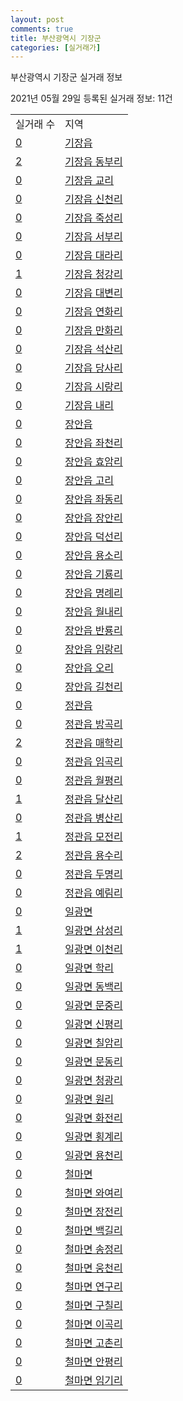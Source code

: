 ```yaml
---
layout: post
comments: true
title: 부산광역시 기장군
categories: [실거래가]
---
```


부산광역시 기장군 실거래 정보

2021년 05월 29일 등록된 실거래 정보: 11건


<table>
  <tr>
    <td>실거래 수</td>
    <td>지역</td>
  </tr>

  
  <tr>
    <td><a href="2671025000.html">0</a></td>
    <td><a href="2671025000.html">기장읍</a></td>
  </tr>
    

  <tr>
    <td><a href="2671025021.html">2</a></td>
    <td><a href="2671025021.html">기장읍 동부리</a></td>
  </tr>
    

  <tr>
    <td><a href="2671025022.html">0</a></td>
    <td><a href="2671025022.html">기장읍 교리</a></td>
  </tr>
    

  <tr>
    <td><a href="2671025023.html">0</a></td>
    <td><a href="2671025023.html">기장읍 신천리</a></td>
  </tr>
    

  <tr>
    <td><a href="2671025024.html">0</a></td>
    <td><a href="2671025024.html">기장읍 죽성리</a></td>
  </tr>
    

  <tr>
    <td><a href="2671025025.html">0</a></td>
    <td><a href="2671025025.html">기장읍 서부리</a></td>
  </tr>
    

  <tr>
    <td><a href="2671025026.html">0</a></td>
    <td><a href="2671025026.html">기장읍 대라리</a></td>
  </tr>
    

  <tr>
    <td><a href="2671025027.html">1</a></td>
    <td><a href="2671025027.html">기장읍 청강리</a></td>
  </tr>
    

  <tr>
    <td><a href="2671025028.html">0</a></td>
    <td><a href="2671025028.html">기장읍 대변리</a></td>
  </tr>
    

  <tr>
    <td><a href="2671025029.html">0</a></td>
    <td><a href="2671025029.html">기장읍 연화리</a></td>
  </tr>
    

  <tr>
    <td><a href="2671025030.html">0</a></td>
    <td><a href="2671025030.html">기장읍 만화리</a></td>
  </tr>
    

  <tr>
    <td><a href="2671025031.html">0</a></td>
    <td><a href="2671025031.html">기장읍 석산리</a></td>
  </tr>
    

  <tr>
    <td><a href="2671025032.html">0</a></td>
    <td><a href="2671025032.html">기장읍 당사리</a></td>
  </tr>
    

  <tr>
    <td><a href="2671025033.html">0</a></td>
    <td><a href="2671025033.html">기장읍 시랑리</a></td>
  </tr>
    

  <tr>
    <td><a href="2671025034.html">0</a></td>
    <td><a href="2671025034.html">기장읍 내리</a></td>
  </tr>
    

  <tr>
    <td><a href="2671025300.html">0</a></td>
    <td><a href="2671025300.html">장안읍</a></td>
  </tr>
    

  <tr>
    <td><a href="2671025321.html">0</a></td>
    <td><a href="2671025321.html">장안읍 좌천리</a></td>
  </tr>
    

  <tr>
    <td><a href="2671025322.html">0</a></td>
    <td><a href="2671025322.html">장안읍 효암리</a></td>
  </tr>
    

  <tr>
    <td><a href="2671025323.html">0</a></td>
    <td><a href="2671025323.html">장안읍 고리</a></td>
  </tr>
    

  <tr>
    <td><a href="2671025324.html">0</a></td>
    <td><a href="2671025324.html">장안읍 좌동리</a></td>
  </tr>
    

  <tr>
    <td><a href="2671025325.html">0</a></td>
    <td><a href="2671025325.html">장안읍 장안리</a></td>
  </tr>
    

  <tr>
    <td><a href="2671025326.html">0</a></td>
    <td><a href="2671025326.html">장안읍 덕선리</a></td>
  </tr>
    

  <tr>
    <td><a href="2671025327.html">0</a></td>
    <td><a href="2671025327.html">장안읍 용소리</a></td>
  </tr>
    

  <tr>
    <td><a href="2671025328.html">0</a></td>
    <td><a href="2671025328.html">장안읍 기룡리</a></td>
  </tr>
    

  <tr>
    <td><a href="2671025329.html">0</a></td>
    <td><a href="2671025329.html">장안읍 명례리</a></td>
  </tr>
    

  <tr>
    <td><a href="2671025330.html">0</a></td>
    <td><a href="2671025330.html">장안읍 월내리</a></td>
  </tr>
    

  <tr>
    <td><a href="2671025331.html">0</a></td>
    <td><a href="2671025331.html">장안읍 반룡리</a></td>
  </tr>
    

  <tr>
    <td><a href="2671025332.html">0</a></td>
    <td><a href="2671025332.html">장안읍 임랑리</a></td>
  </tr>
    

  <tr>
    <td><a href="2671025333.html">0</a></td>
    <td><a href="2671025333.html">장안읍 오리</a></td>
  </tr>
    

  <tr>
    <td><a href="2671025334.html">0</a></td>
    <td><a href="2671025334.html">장안읍 길천리</a></td>
  </tr>
    

  <tr>
    <td><a href="2671025600.html">0</a></td>
    <td><a href="2671025600.html">정관읍</a></td>
  </tr>
    

  <tr>
    <td><a href="2671025621.html">0</a></td>
    <td><a href="2671025621.html">정관읍 방곡리</a></td>
  </tr>
    

  <tr>
    <td><a href="2671025622.html">2</a></td>
    <td><a href="2671025622.html">정관읍 매학리</a></td>
  </tr>
    

  <tr>
    <td><a href="2671025623.html">0</a></td>
    <td><a href="2671025623.html">정관읍 임곡리</a></td>
  </tr>
    

  <tr>
    <td><a href="2671025624.html">0</a></td>
    <td><a href="2671025624.html">정관읍 월평리</a></td>
  </tr>
    

  <tr>
    <td><a href="2671025625.html">1</a></td>
    <td><a href="2671025625.html">정관읍 달산리</a></td>
  </tr>
    

  <tr>
    <td><a href="2671025626.html">0</a></td>
    <td><a href="2671025626.html">정관읍 병산리</a></td>
  </tr>
    

  <tr>
    <td><a href="2671025627.html">1</a></td>
    <td><a href="2671025627.html">정관읍 모전리</a></td>
  </tr>
    

  <tr>
    <td><a href="2671025628.html">2</a></td>
    <td><a href="2671025628.html">정관읍 용수리</a></td>
  </tr>
    

  <tr>
    <td><a href="2671025629.html">0</a></td>
    <td><a href="2671025629.html">정관읍 두명리</a></td>
  </tr>
    

  <tr>
    <td><a href="2671025630.html">0</a></td>
    <td><a href="2671025630.html">정관읍 예림리</a></td>
  </tr>
    

  <tr>
    <td><a href="2671031000.html">0</a></td>
    <td><a href="2671031000.html">일광면</a></td>
  </tr>
    

  <tr>
    <td><a href="2671031021.html">1</a></td>
    <td><a href="2671031021.html">일광면 삼성리</a></td>
  </tr>
    

  <tr>
    <td><a href="2671031022.html">1</a></td>
    <td><a href="2671031022.html">일광면 이천리</a></td>
  </tr>
    

  <tr>
    <td><a href="2671031023.html">0</a></td>
    <td><a href="2671031023.html">일광면 학리</a></td>
  </tr>
    

  <tr>
    <td><a href="2671031024.html">0</a></td>
    <td><a href="2671031024.html">일광면 동백리</a></td>
  </tr>
    

  <tr>
    <td><a href="2671031025.html">0</a></td>
    <td><a href="2671031025.html">일광면 문중리</a></td>
  </tr>
    

  <tr>
    <td><a href="2671031026.html">0</a></td>
    <td><a href="2671031026.html">일광면 신평리</a></td>
  </tr>
    

  <tr>
    <td><a href="2671031027.html">0</a></td>
    <td><a href="2671031027.html">일광면 칠암리</a></td>
  </tr>
    

  <tr>
    <td><a href="2671031028.html">0</a></td>
    <td><a href="2671031028.html">일광면 문동리</a></td>
  </tr>
    

  <tr>
    <td><a href="2671031029.html">0</a></td>
    <td><a href="2671031029.html">일광면 청광리</a></td>
  </tr>
    

  <tr>
    <td><a href="2671031030.html">0</a></td>
    <td><a href="2671031030.html">일광면 원리</a></td>
  </tr>
    

  <tr>
    <td><a href="2671031031.html">0</a></td>
    <td><a href="2671031031.html">일광면 화전리</a></td>
  </tr>
    

  <tr>
    <td><a href="2671031032.html">0</a></td>
    <td><a href="2671031032.html">일광면 횡계리</a></td>
  </tr>
    

  <tr>
    <td><a href="2671031033.html">0</a></td>
    <td><a href="2671031033.html">일광면 용천리</a></td>
  </tr>
    

  <tr>
    <td><a href="2671033000.html">0</a></td>
    <td><a href="2671033000.html">철마면</a></td>
  </tr>
    

  <tr>
    <td><a href="2671033021.html">0</a></td>
    <td><a href="2671033021.html">철마면 와여리</a></td>
  </tr>
    

  <tr>
    <td><a href="2671033022.html">0</a></td>
    <td><a href="2671033022.html">철마면 장전리</a></td>
  </tr>
    

  <tr>
    <td><a href="2671033023.html">0</a></td>
    <td><a href="2671033023.html">철마면 백길리</a></td>
  </tr>
    

  <tr>
    <td><a href="2671033024.html">0</a></td>
    <td><a href="2671033024.html">철마면 송정리</a></td>
  </tr>
    

  <tr>
    <td><a href="2671033025.html">0</a></td>
    <td><a href="2671033025.html">철마면 웅천리</a></td>
  </tr>
    

  <tr>
    <td><a href="2671033026.html">0</a></td>
    <td><a href="2671033026.html">철마면 연구리</a></td>
  </tr>
    

  <tr>
    <td><a href="2671033027.html">0</a></td>
    <td><a href="2671033027.html">철마면 구칠리</a></td>
  </tr>
    

  <tr>
    <td><a href="2671033028.html">0</a></td>
    <td><a href="2671033028.html">철마면 이곡리</a></td>
  </tr>
    

  <tr>
    <td><a href="2671033029.html">0</a></td>
    <td><a href="2671033029.html">철마면 고촌리</a></td>
  </tr>
    

  <tr>
    <td><a href="2671033030.html">0</a></td>
    <td><a href="2671033030.html">철마면 안평리</a></td>
  </tr>
    

  <tr>
    <td><a href="2671033031.html">0</a></td>
    <td><a href="2671033031.html">철마면 임기리</a></td>
  </tr>
    


</table>
    